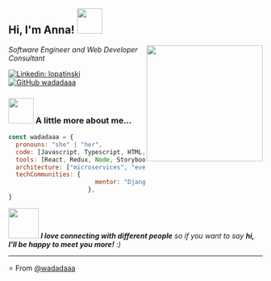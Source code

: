 <h2> Hi, I'm Anna! <img src="https://media.giphy.com/media/mGcNjsfWAjY5AEZNw6/giphy.gif" width="50"></h2>
<img align='right' src="https://media.giphy.com/media/c5wbvuaVVLWzC/giphy.gif" width="230">
<p><em>Software Engineer and Web Developer Consultant</em></p>

[![Linkedin: lopatinski](https://img.shields.io/badge/-lopatinski-blue?style=flat-square&logo=Linkedin&logoColor=white&link=https://www.linkedin.com/in/anna-lopatinski/)](https://www.linkedin.com/in/anna-lopatinski/)
[![GitHub wadadaaa](https://img.shields.io/github/followers/wadadaaa?label=follow&style=social)](https://github.com/wadadaaa)


### <img src="https://media.giphy.com/media/7lsw8RenVcjCM/giphy.gif" width="50"> A little more about me...  

```javascript
const wadadaaa = {
  pronouns: "she" | "her",
  code: [Javascript, Typescript, HTML, CSS, Python, PHP],
  tools: [React, Redux, Node, Storybook, Styled-Components, AWS],
  architecture: ["microservices", "event-driven", "design system pattern"],
  techCommunities: {
                        mentor: "Django Girls"
                      },
}
```
<img src="https://media.giphy.com/media/LnQjpWaON8nhr21vNW/giphy.gif" width="60"> <em><b>I love connecting with different people</b> so if you want to say <b>hi, I'll be happy to meet you more!</b> :)</em>

---

⭐️ From [@wadadaaa](https://github.com/wadadaaa)
